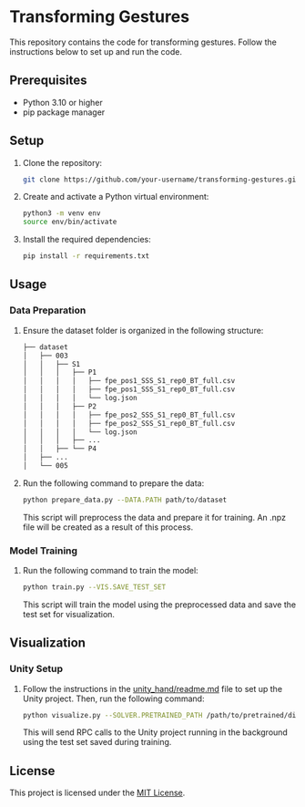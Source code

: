 # Transforming Gestures

This repository contains the code for transforming gestures. Follow the instructions below to set up and run the code.

## Prerequisites

- Python 3.10 or higher
- pip package manager

## Setup

1. Clone the repository:

    ```bash
    git clone https://github.com/your-username/transforming-gestures.git
    ```

2. Create and activate a Python virtual environment:

    ```bash
    python3 -m venv env
    source env/bin/activate
    ```

3. Install the required dependencies:

    ```bash
    pip install -r requirements.txt
    ```

## Usage

### Data Preparation

1. Ensure the dataset folder is organized in the following structure:

    ```bash
    ├── dataset
    │   ├── 003
    │   │   ├── S1
    │   │   │   ├── P1
    │   │   │   │   ├── fpe_pos1_SSS_S1_rep0_BT_full.csv
    │   │   │   │   ├── fpe_pos1_SSS_S1_rep0_BT_full.csv
    │   │   │   │   └── log.json
    │   │   │   ├── P2
    │   │   │   │   ├── fpe_pos2_SSS_S1_rep0_BT_full.csv
    │   │   │   │   ├── fpe_pos2_SSS_S1_rep0_BT_full.csv
    │   │   │   │   └── log.json
    │   │   │   ├── ...
    │   │   ├── └── P4
    │   ├── ...
    │   └── 005
    ```

2. Run the following command to prepare the data:

    ```bash
    python prepare_data.py --DATA.PATH path/to/dataset
    ```

    This script will preprocess the data and prepare it for training. An .npz file will be created as a result of this process.

### Model Training

1. Run the following command to train the model:

    ```bash
    python train.py --VIS.SAVE_TEST_SET
    ```

    This script will train the model using the preprocessed data and save the test set for visualization.

## Visualization

### Unity Setup

1. Follow the instructions in the [unity_hand/readme.md](unity_hand/readme.md) file to set up the Unity project. Then, run the following command:

    ```bash
    python visualize.py --SOLVER.PRETRAINED_PATH /path/to/pretrained/directory
    ```

    This will send RPC calls to the Unity project running in the background using the test set saved during training.

## License

This project is licensed under the [MIT License](LICENSE).
